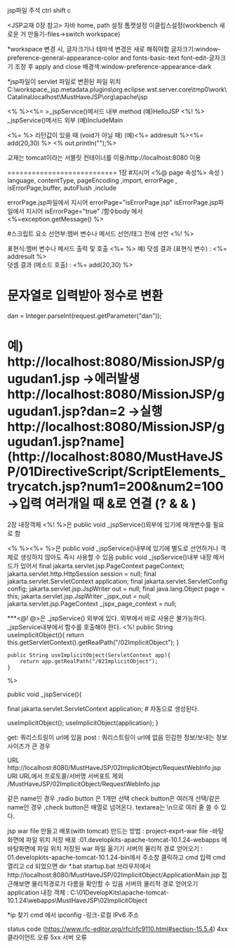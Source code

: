 jsp파일 주석 ctrl shift c


<JSP교재 0장 참고>
자바 home, path 설정
톰캣설정
이클립스설정(workbench 새로운 거 만들기-files->switch workspace)


*workspace 변경 시, 글자크기나 테마색 변경은 새로 해줘야함
글자크기:window-preference-general-appearance-color and fonts-basic-text font-edit-글자크기 조정 후 apply and close
배경색:window-preference-appearance-dark

*jsp파일이 servlet 파일로 변환된 파일 위치
C:\workspace_jsp\.metadata\.plugins\org.eclipse.wst.server.core\tmp0\work\Catalina\localhost\MustHaveJSP\org\apache\jsp

<% %><%= >_jspService()메서드 내부 method  (예)HelloJSP 
<%! %>  _jspService()메서드 외부  (예)IncludeMain

<%= %> 리턴값이 있을 때 (void가 아닐 때) (예)<%= addresult %><%= add(20,30) %>
<% out.println("");%> 


교재는 tomcat이라는 서블릿 컨테이너를 이용/http://localhost:8080 이용

===========================
1장
#지시어 <%@ page 속성%>
속성 ) language, contentType, pageEncoding ,import, errorPage , isErrorPage,buffer, autoFlush ,include

errorPage.jsp파일에서 지시어 errorPage="isErrorPage.jsp" 
isErrorPage.jsp파일에서 지시어 isErrorPage="true" /함수body 에서 <%=exception.getMessage() %>

#스크립트 요소
선언부:멤버 변수나 메서드 선언/<html>태그 전에 선언
<%! %>

표현식:멤버 변수나 메서드 출력 및 호출
<%= %>
예) 덧셈 결과 (표현식 변수) : <%= addresult %> <br />  덧셈 결과 (메소드 호출) : <%= add(20,30) %> <br />

#	문자열로 입력받아 정수로 변환
dan = Integer.parseInt(request.getParameter("dan"));

예) http://localhost:8080/MissionJSP/gugudan1.jsp   ->에러발생
  http://localhost:8080/MissionJSP/gugudan1.jsp?dan=2  ->실행
 http://localhost:8080/MissionJSP/gugudan1.jsp?name](http://localhost:8080/MustHaveJSP/01DirectiveScript/ScriptElements_trycatch.jsp?num1=200&num2=100       ->입력 여러개일 때 &로 연결 (?  &   &  )
 ===========================
 2장 내장객체
 <%! %>은   public void _jspService()외부에 있기에 매개변수를 필요로 함

<% %><%= %>은 public void _jspService()내부에 있기에 별도로 선언하거나 객체로 생성하지 않아도 즉시 사용할 수 있음
 public void _jspService()내부 내장 메서드가 있어서
final jakarta.servlet.jsp.PageContext pageContext;
    jakarta.servlet.http.HttpSession session = null;
    final jakarta.servlet.ServletContext application;
    final jakarta.servlet.ServletConfig config;
    jakarta.servlet.jsp.JspWriter out = null;
    final java.lang.Object page = this;
    jakarta.servlet.jsp.JspWriter _jspx_out = null;
    jakarta.servlet.jsp.PageContext _jspx_page_context = null;  

***<@! @>은  _jspService() 외부에 있다. 
외부에서 바로 사용은 불가능하다.  _jspService내부에서 함수를 호출해야 한다.
<%! 
	public String useImplicitObject(){
		return this.getServletContext().getRealPath("/02ImplicitObject");
	}
	
	public String useImplicitObject(ServletContext app){
		return app.getRealPath("/02ImplicitObject");
	}
%>

public void _jspService(){

  final jakarta.servlet.ServletContext application; # 자동으로 생성된다.

 useImplicitObject();
 useImplicitObject(application);
}


get: 쿼리스트링이 url에 있음
post : 쿼리스트링이 url에 없음
         민감한 정보/보내는 정보 사이즈가 큰 경우

URL				        http://localhost:8080/MustHaveJSP/02ImplicitObject/RequestWebInfo.jsp
URI  URL에서 프로토콜/서버명 서버포트 제외 /MustHaveJSP/02ImplicitObject/RequestWebInfo.jsp



같은  name인 경우 ,radio button 은 1개만 선택
check button은  여러개 선택/같은  name인 경우 ,check button은 배열로 넘어온다.
textarea는 \n으로 여러 줄 쓸 수 있다.


jsp war file 만들고 배포(with tomcat)
만드는 방법 : project-exprt-war file -바탕화면에 파일 위치 저장
배포 :01.developkits-apache-tomcat-10.1.24-webapps 에 바탕화면에 파일 위치 저장된 war 파일 옮기기
서버의 물리적 경로 얻어오기 :  01.developkits-apache-tomcat-10.1.24-bin에서 주소창 클릭하고 cmd 입력
			cmd 열리고 cd 되었으면 dir *.bat
			startup.bat
			브라우저에서 http://localhost:8080/MustHaveJSP/02ImplicitObject/ApplicationMain.jsp 접근해보면 물리적경로가 다름을 확인할 수 있음
서버의 물리적 경로 얻어오기
application 내장 객체 : C:\01DevelopKits\apache-tomcat-10.1.24\webapps\MustHaveJSP\02ImplicitObject

*ip 찾기
cmd 에서 ipconfig -링크-로컬 IPv6 주소

status code (https://www.rfc-editor.org/rfc/rfc9110.html#section-15.5.4)
4xx 클라이언트 오류
5xx 서버 오류
